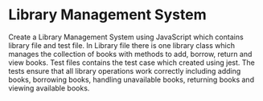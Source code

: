 ﻿# Library Management System
Create a Library Management System using JavaScript which contains library file and test file.
In Library file there is one library class which manages the collection of books with methods to add, borrow, return and view books.
Test files contains the test case which created using jest. The tests ensure that all library operations work correctly including adding books, borrowing books, handling unavailable books, returning books and viewing available books.
